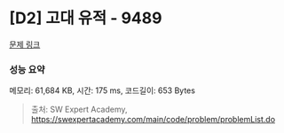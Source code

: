# [D2] 고대 유적 - 9489 

[문제 링크](https://swexpertacademy.com/main/code/problem/problemDetail.do?contestProbId=AXAd8-d6MRoDFARP) 

### 성능 요약

메모리: 61,684 KB, 시간: 175 ms, 코드길이: 653 Bytes



> 출처: SW Expert Academy, https://swexpertacademy.com/main/code/problem/problemList.do